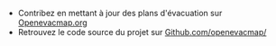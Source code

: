 * Contribez en mettant à jour des plans d'évacuation sur [Openevacmap.org](http://openevacmap.org)
* Retrouvez le code source du projet sur [Github.com/openevacmap/](https://github.com/openevacmap)
